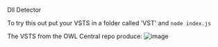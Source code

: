Dll Detector

To try this out put your VSTS in a folder called 'VST' and `node index.js`

The VSTS from the OWL Central repo produce:
![image](https://user-images.githubusercontent.com/954596/103721974-98aa8c00-4f94-11eb-9e90-b4905dc985d5.png)
